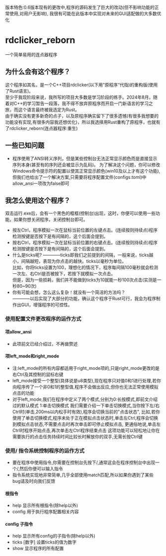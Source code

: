 版本特色:0.6版本现有的更改中,程序的源码发生了巨大的改动(但不影响功能的正常使用,对用户无影响),
我很有可能在此版本中实现对未来的GUI适配做的大多数优化
# rdclicker_reborn
一个简单易用的连点器程序
## 为什么会有这个程序？
这个程序如其名，是一个C++项目rdclicker(以下用"原程序“代指)的重构版(使用了Rust语言)。<br/>
至少于我现阶段来说，我所写的项目大多数是学习阶段的练手。2024年8月，随着对C++的学习暂告一段落，我不得不放弃原程序而开启一门新语言的学习之旅，而这个语言最终被我选定为Rust。<br/>
由于确实没有更多新奇的点子，以及原程序确实留下了很多遗憾(有很多我想要的功能没有实现,有很多内容我还想优化)，所以我选择用Rust重构了原程序，也就有了rdclicker_reborn(连点器程序:重生)<br/>
## 一些已知问题
* 程序使用了ANSI转义序列，但是某些控制台无法正常显示颜色而是直接显示序列本身(甚至有的序列还会被显示为乱码)。
为了解决这个问题，你可以修改Windows命令提示符的配置以使其正常显示颜色(win10及以上才有这个功能),但我们也给出了一个解决方案,只需要将程序配置文件(configs.toml)中allow_ansi一项改为false即可

## 我怎么使用这个程序？
双击运行.exe后，会有一个黑色的框框(控制台)出现，这时，你便可以使用一些功能。如果你想关闭程序，关闭控制台即可。
* 按左Ctrl，程序模拟一次在鼠标当前位置的左键点击。(连续按则持续点)程序检测按键是否按下是有间隔的，这个后面会提到。
* 按右Ctrl，程序模拟一次在鼠标当前位置的右键点击。(连续按则持续点)程序检测按键是否按下是有间隔的，这个后面会提到。
* 什么是ticks呢? ————ticks即我们之前提到的间隔，一般来说，ticks越小，间隔越短，表现为你点击的越快。ticks以毫秒为单位。<br/>
比如，你将ticks设置为100，理想化的情况下，程序每间隔100毫秒就会检测一次左、右Ctrl是否被按下，若按下就模拟一次点击。<br/>
但是，因为一些损耗，我们并不能做到ticks为10就能一秒100次点击(实测是一秒80~90次)
* 你有可能会想，怎么这么复杂！就没有一个简洁的方法吗？<br/>
————以后实现了大部分的功能，确认这个程序于Rust可行，我会为程序制作出GUI，增强程序的可控性。<br/>
### 使用配置文件更改程序的运作方式
#### 项allow_ansi
* 此项前文已经介绍过，不再做赘述
#### 项left_mode和right_mode
* 注:left_mode的所有内容都适用于right_mode项的,只是right_mode更改的是右Ctrl及其控制的鼠标右键
* left_mode接受一个整型(具体说是u8类型),现在程序只对值0和1进行处理,若你向程序传了一个非0和1的整型值,程序不会做出反应,但你也无法正常使用模拟点击的功能
* 对于left_mode,我们在程序中定义了两个模式,分别为0:长按模式,即前文介绍过的默认模式 1:单击切换模式
我们需要介绍一下单击切换模式,当你按下左/右Ctrl时(单击,200ms以内松手时有效),程序会切换当前的"点击状态",
比如,若你使用了单击切换模式,程序未处于正在模拟点击状态时,单击左Ctrl,程序会切换到模拟点击状态,不需要点击时再次单击即可停止模拟点击,
更通俗地说,单击左Ctrl时程序开始点击,再次单击左Ctrl程序结束点击
这项功能可以轻松地让你在需要执行的点击任务持续时间比较长时解放你的双手,无需长按Ctrl键
### 使用/ 指令系统控制程序的运作方式
* 要在程序中使用指令,你需要在控制台先按下/,通常这会在程序控制台中出现一个/,然后你便可以输入指令
* 指令系统实现地非常简单,几乎全部使用match匹配,所以如果你遇到了某些bug请及时向我们反馈
#### 根指令
* help 显示所有根指令(除help以外)
* config 用于执行程序配置相关内容
#### config 子指令
* help 显示所有config的子指令(除help以外)
* ticks [数字]  设置ticks的值为数字
* show 显示程序的所有配置
